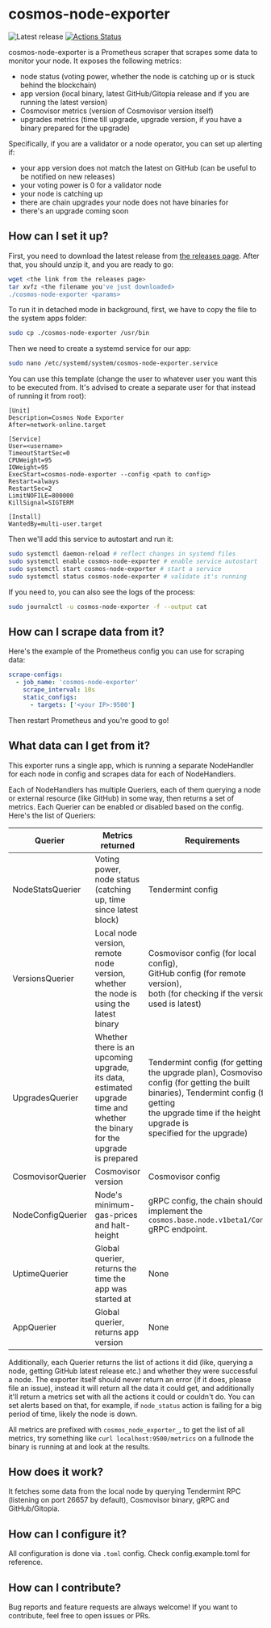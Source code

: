 # cosmos-node-exporter

![Latest release](https://img.shields.io/github/v/release/QuokkaStake/cosmos-node-exporter)
[![Actions Status](https://github.com/QuokkaStake/cosmos-node-exporter/workflows/test/badge.svg)](https://github.com/QuokkaStake/cosmos-node-exporter/actions)

cosmos-node-exporter is a Prometheus scraper that scrapes some data to monitor your node.
It exposes the following metrics:
- node status (voting power, whether the node is catching up or is stuck behind the blockchain)
- app version (local binary, latest GitHub/Gitopia release and if you are running the latest version)
- Cosmovisor metrics (version of Cosmovisor version itself)
- upgrades metrics (time till upgrade, upgrade version, if you have a binary prepared for the upgrade)

Specifically, if you are a validator or a node operator, you can set up alerting if:
- your app version does not match the latest on GitHub (can be useful to be notified on new releases)
- your voting power is 0 for a validator node
- your node is catching up
- there are chain upgrades your node does not have binaries for
- there's an upgrade coming soon

## How can I set it up?

First, you need to download the latest release from [the releases page](https://github.com/QuokkaStake/cosmos-node-exporter/releases/).
After that, you should unzip it, and you are ready to go:

```sh
wget <the link from the releases page>
tar xvfz <the filename you've just downloaded>
./cosmos-node-exporter <params>
```

To run it in detached mode in background, first, we have to copy the file to the system apps folder:

```sh
sudo cp ./cosmos-node-exporter /usr/bin
```

Then we need to create a systemd service for our app:

```sh
sudo nano /etc/systemd/system/cosmos-node-exporter.service
```

You can use this template (change the user to whatever user you want this to be executed from.
It's advised to create a separate user for that instead of running it from root):

```
[Unit]
Description=Cosmos Node Exporter
After=network-online.target

[Service]
User=<username>
TimeoutStartSec=0
CPUWeight=95
IOWeight=95
ExecStart=cosmos-node-exporter --config <path to config>
Restart=always
RestartSec=2
LimitNOFILE=800000
KillSignal=SIGTERM

[Install]
WantedBy=multi-user.target
```

Then we'll add this service to autostart and run it:

```sh
sudo systemctl daemon-reload # reflect changes in systemd files
sudo systemctl enable cosmos-node-exporter # enable service autostart
sudo systemctl start cosmos-node-exporter # start a service
sudo systemctl status cosmos-node-exporter # validate it's running
```

If you need to, you can also see the logs of the process:

```sh
sudo journalctl -u cosmos-node-exporter -f --output cat
```

## How can I scrape data from it?

Here's the example of the Prometheus config you can use for scraping data:

```yaml
scrape-configs:
  - job_name: 'cosmos-node-exporter'
    scrape_interval: 10s
    static_configs:
      - targets: ['<your IP>:9500']
```

Then restart Prometheus and you're good to go!

## What data can I get from it?

This exporter runs a single app, which is running a separate NodeHandler for each node in config
and scrapes data for each of NodeHandlers.

Each of NodeHandlers has multiple Queriers, each of them querying a node or external resource (like GitHub)
in some way, then returns a set of metrics. Each Querier can be enabled or disabled based on the config.
Here's the list of Queriers:

| Querier           | Metrics returned                                                                                                                   | Requirements                                                                                                                                                                                                    |
|-------------------|------------------------------------------------------------------------------------------------------------------------------------|-----------------------------------------------------------------------------------------------------------------------------------------------------------------------------------------------------------------|
| NodeStatsQuerier  | Voting power, node status<br>(catching up, time since latest block)                                                                | Tendermint config                                                                                                                                                                                               |
| VersionsQuerier   | Local node version, remote node version,<br>whether the node is using the latest binary                                            | Cosmovisor config (for local config),<br>GitHub config (for remote version),<br>both (for checking if the version used is latest)                                                                               |
| UpgradesQuerier   | Whether there is an upcoming upgrade,<br>its data, estimated upgrade time and<br>whether the binary for the upgrade<br>is prepared | Tendermint config (for getting the upgrade plan), Cosmovisor config (for getting the built binaries), Tendermint config (for getting<br>the upgrade time if the height upgrade is<br>specified for the upgrade) |
| CosmovisorQuerier | Cosmovisor version                                                                                                                 | Cosmovisor config                                                                                                                                                                                               |
| NodeConfigQuerier | Node's minimum-gas-prices and halt-height                                                                                          | gRPC config, the chain should implement the `cosmos.base.node.v1beta1/Config` gRPC endpoint.                                                                                                                    |
| UptimeQuerier     | Global querier, returns the time the app was started at                                                                            | None                                                                                                                                                                                                            |
| AppQuerier        | Global querier, returns app version                                                                                                | None                                                                                                                                                                                                            |

Additionally, each Querier returns the list of actions it did (like, querying a node, getting GitHub latest release etc.)
and whether they were successful a node. The exporter itself should never return an error (if it does, please file an issue),
instead it will return all the data it could get, and additionally it'll return a metrics set with all the actions it could
or couldn't do. You can set alerts based on that, for example, if `node_status` action is failing for a big period of time,
likely the node is down.

All metrics are prefixed with `cosmos_node_exporter_`, to get the list of all metrics, try something like
`curl localhost:9500/metrics` on a fullnode the binary is running at and look at the results.

## How does it work?

It fetches some data from the local node by querying Tendermint RPC (listening on port 26657 by default),
Cosmovisor binary, gRPC and GitHub/Gitopia.

## How can I configure it?

All configuration is done via `.toml` config. Check config.example.toml for reference.

## How can I contribute?

Bug reports and feature requests are always welcome! If you want to contribute, feel free to open issues or PRs.
